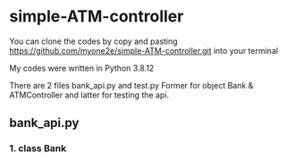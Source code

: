 # simple-ATM-controller

You can clone the codes by copy and pasting https://github.com/myone2e/simple-ATM-controller.git into your terminal

My codes were written in Python 3.8.12

There are 2 files bank_api.py and test.py
Former for object Bank & ATMController and latter for testing the api.

## bank_api.py
### 1. class Bank

